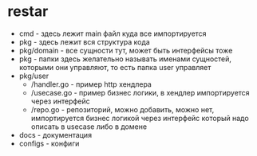 # restar

- cmd - здесь лежит main файл куда все импортируется
- pkg - здесь лежит вся структура кода
- pkg/domain - все сущности тут, может быть интерфейсы тоже
- pkg - папки здесь желательно называть именами сущностей, которыми они управляют, то есть папка user управляет 
- pkg/user
  - /handler.go - пример http хендлера
  - /usecase.go - пример бизнес логики, в хендлер импортируется через интерфейс
  - /repo.go - репозиторий, можно добавить, можно нет, импортируется бизнес логикой через интерфейс который надо описать в usecase либо в домене
- docs - документация
- configs - конфиги
